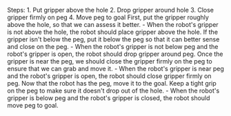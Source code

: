 

Steps: 1. Put gripper above the hole  2. Drop gripper around hole  3. Close gripper firmly on peg  4. Move peg to goal
    First, put the gripper roughly above the hole, so that we can assess it better. 
    - When the robot's gripper is not above the hole, the robot should place gripper above the hole.
    If the gripper isn't below the peg, put it below the peg so that it can better sense and close on the peg.
    - When the robot's gripper is not below peg and the robot's gripper is open, the robot should drop gripper around peg.
    Once the gripper is near the peg, we should close the gripper firmly on the peg to ensure that we can grab and move it. 
    - When the robot's gripper is near peg and the robot's gripper is open, the robot should close gripper firmly on peg.
    Now that the robot has the peg, move it to the goal. Keep a tight grip on the peg to make sure it doesn't drop out of the hole. 
    - When the robot's gripper is below peg and the robot's gripper is closed, the robot should move peg to goal.